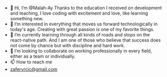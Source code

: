- 👋 Hi, I’m @Malah-Ay  Thanks to the education I received on development and teaching, I love coding with excitement and love, like learning something new.
- 👀 I’m interested in everything that moves us forward technologically in today's age. Creating with great passion is one of my favorite things.
- 🌱 I’m currently learning through all kinds of roads and stops on the react-native path. And I am one of those who believe that success does not come by chance but with discipline and hard work.
- 💞️ I’m looking to collaborate on working professionally in every field, either as a team or individually.
- 📫 How to reach me
-  zafervrcic@gmail.com

<!---
Malah-Ay/Malah-Ay is a ✨ special ✨ repository because its `README.md` (this file) appears on your GitHub profile.
You can click the Preview link to take a look at your changes.
--->
